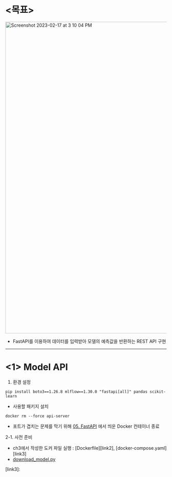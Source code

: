 # <목표>

<img width="972" alt="Screenshot 2023-02-17 at 3 10 04 PM" src="https://user-images.githubusercontent.com/108987773/219563341-f7c8bc6f-0753-4fa3-a308-413a41be5bc9.png">

- FastAPI를 이용하여 데이터를 입력받아 모델의 예측값을 반환하는 REST API 구현
---
# <1> Model API

1. 환경 설정

```
pip install boto3==1.26.8 mlflow==1.30.0 "fastapi[all]" pandas scikit-learn
```
- 사용할 패키지 설치

```
docker rm --force api-server
```
- 포트가 겹치는 문제를 막기 위해 [05. FastAPI][link] 에서 띄운 Docker 컨테이너 종료

2-1. 사전 준비
- ch3에서 작성한 도커 파일 실행 : [Dockerfile][link2], [docker-compose.yaml][link3]
- [download_model.py][link1]







[link]: https://github.com/jeewonkimm2/BOAZ_Big_Data_Study_Club/tree/main/StudyGroup/MLOps_for_MLE/05_FastAPI
[link1]: 
[link2]: 
[link3]: 
